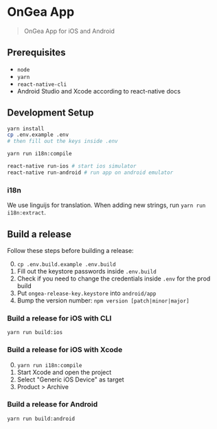 # OnGea App

> OnGea App for iOS and Android

## Prerequisites

- `node`
- `yarn`
- `react-native-cli`
- Android Studio and Xcode according to react-native docs

## Development Setup

```sh
yarn install
cp .env.example .env
# then fill out the keys inside .env

yarn run i18n:compile

react-native run-ios # start ios simulator
react-native run-android # run app on android emulator
```

### i18n

We use linguijs for translation. When adding new strings, run `yarn run i18n:extract`.

## Build a release

Follow these steps before building a release:

0. `cp .env.build.example .env.build`
1. Fill out the keystore passwords inside `.env.build`
2. Check if you need to change the credentials inside `.env` for the prod build
3. Put `ongea-release-key.keystore` into `android/app`
4. Bump the version number: `npm version [patch|minor|major]`

### Build a release for iOS with CLI

```
yarn run build:ios
```

### Build a release for iOS with Xcode

0. `yarn run i18n:compile`
1. Start Xcode and open the project
2. Select "Generic iOS Device" as target
3. Product > Archive

### Build a release for Android

```
yarn run build:android
```
